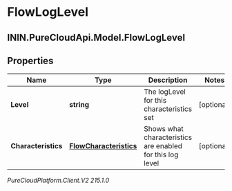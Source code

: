 # FlowLogLevel

## ININ.PureCloudApi.Model.FlowLogLevel

## Properties

|Name | Type | Description | Notes|
|------------ | ------------- | ------------- | -------------|
| **Level** | **string** | The logLevel for this characteristics set | [optional] |
| **Characteristics** | [**FlowCharacteristics**](FlowCharacteristics) | Shows what characteristics are enabled for this log level | [optional] |



_PureCloudPlatform.Client.V2 215.1.0_
